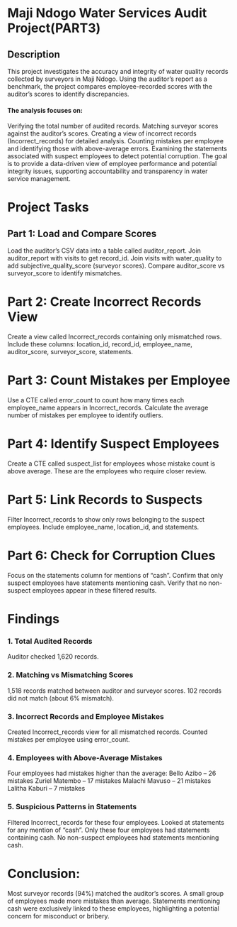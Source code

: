 # Maji Ndogo Water Services Audit Project(PART3)
## Description
This project investigates the accuracy and integrity of water quality records collected by surveyors in Maji Ndogo. Using the auditor’s report as a benchmark, the project compares employee-recorded scores with the auditor’s scores to identify discrepancies.
#### The analysis focuses on:
Verifying the total number of audited records.
Matching surveyor scores against the auditor’s scores.
Creating a view of incorrect records (Incorrect_records) for detailed analysis.
Counting mistakes per employee and identifying those with above-average errors.
Examining the statements associated with suspect employees to detect potential corruption.
The goal is to provide a data-driven view of employee performance and potential integrity issues, supporting accountability and transparency in water service management.
# Project Tasks
## Part 1: Load and Compare Scores
Load the auditor’s CSV data into a table called auditor_report.
Join auditor_report with visits to get record_id.
Join visits with water_quality to add subjective_quality_score (surveyor scores).
Compare auditor_score vs surveyor_score to identify mismatches.
# Part 2: Create Incorrect Records View
Create a view called Incorrect_records containing only mismatched rows.
Include these columns: location_id, record_id, employee_name, auditor_score, surveyor_score, statements.
# Part 3: Count Mistakes per Employee
Use a CTE called error_count to count how many times each employee_name appears in Incorrect_records.
Calculate the average number of mistakes per employee to identify outliers.
# Part 4: Identify Suspect Employees
Create a CTE called suspect_list for employees whose mistake count is above average.
These are the employees who require closer review.
# Part 5: Link Records to Suspects
Filter Incorrect_records to show only rows belonging to the suspect employees.
Include employee_name, location_id, and statements.
# Part 6: Check for Corruption Clues
Focus on the statements column for mentions of “cash”.
Confirm that only suspect employees have statements mentioning cash.
Verify that no non-suspect employees appear in these filtered results.

# Findings
### 1. Total Audited Records
Auditor checked 1,620 records.
### 2. Matching vs Mismatching Scores
1,518 records matched between auditor and surveyor scores.
102 records did not match (about 6% mismatch).

### 3. Incorrect Records and Employee Mistakes
Created Incorrect_records view for all mismatched records.
Counted mistakes per employee using error_count.
### 4. Employees with Above-Average Mistakes
Four employees had mistakes higher than the average:
Bello Azibo – 26 mistakes
Zuriel Matembo – 17 mistakes
Malachi Mavuso – 21 mistakes
Lalitha Kaburi – 7 mistakes
### 5. Suspicious Patterns in Statements
Filtered Incorrect_records for these four employees.
Looked at statements for any mention of “cash”.
Only these four employees had statements containing cash.
No non-suspect employees had statements mentioning cash.
# Conclusion:
Most surveyor records (94%) matched the auditor’s scores.
A small group of employees made more mistakes than average.
Statements mentioning cash were exclusively linked to these employees, highlighting a potential concern for misconduct or bribery.
